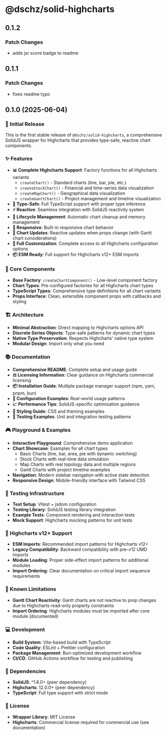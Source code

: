 # @dschz/solid-highcharts

## 0.1.2

### Patch Changes

- adds jsr score badge to readme

## 0.1.1

### Patch Changes

- fixes readme typo

## 0.1.0 (2025-06-04)

### 🎉 Initial Release

This is the first stable release of `@dschz/solid-highcharts`, a comprehensive SolidJS wrapper for Highcharts that provides type-safe, reactive chart components.

### ✨ Features

- **📊 Complete Highcharts Support**: Factory functions for all Highcharts variants
  - `createChart()` - Standard charts (line, bar, pie, etc.)
  - `createStockChart()` - Financial and time-series data visualization
  - `createMapChart()` - Geographical data visualization
  - `createGanttChart()` - Project management and timeline visualization
- **🎯 Type-Safe**: Full TypeScript support with proper type inference
- **⚡ Reactive**: Seamless integration with SolidJS reactivity system
- **🧹 Lifecycle Management**: Automatic chart cleanup and memory management
- **📱 Responsive**: Built-in responsive chart behavior
- **🔄 Chart Updates**: Reactive updates when props change (with Gantt chart considerations)
- **🎨 Full Customization**: Complete access to all Highcharts configuration options
- **📦 ESM Ready**: Full support for Highcharts v12+ ESM imports

### 🔧 Core Components

- **Base Factory**: `createChartComponent()` - Low-level component factory
- **Chart Types**: Pre-configured factories for all Highcharts chart types
- **TypeScript Types**: Comprehensive type definitions for all chart variants
- **Props Interface**: Clean, extensible component props with callbacks and styling

### 🏗️ Architecture

- **Minimal Abstraction**: Direct mapping to Highcharts options API
- **Discrete Series Objects**: Type-safe patterns for dynamic chart types
- **Native Type Preservation**: Respects Highcharts' native type system
- **Modular Design**: Import only what you need

### 📚 Documentation

- **Comprehensive README**: Complete setup and usage guide
- **⚖️ Licensing Information**: Clear guidance on Highcharts commercial licensing
- **📦 Installation Guide**: Multiple package manager support (npm, yarn, pnpm, bun)
- **🔧 Configuration Examples**: Real-world usage patterns
- **📈 Performance Tips**: SolidJS-specific optimization guidance
- **🎨 Styling Guide**: CSS and theming examples
- **🧪 Testing Examples**: Unit and integration testing patterns

### 🎮 Playground & Examples

- **Interactive Playground**: Comprehensive demo application
- **Chart Showcase**: Examples for all chart types
  - Basic Charts (line, bar, area, pie with dynamic switching)
  - Stock Charts with real-time data simulation
  - Map Charts with real topology data and multiple regions
  - Gantt Charts with project timeline examples
- **Navigation**: Modern sidebar navigation with active state detection
- **Responsive Design**: Mobile-friendly interface with Tailwind CSS

### 🧪 Testing Infrastructure

- **Test Setup**: Vitest + jsdom configuration
- **Testing Library**: SolidJS testing library integration
- **Example Tests**: Component rendering and interaction tests
- **Mock Support**: Highcharts mocking patterns for unit tests

### 🔄 Highcharts v12+ Support

- **ESM Imports**: Recommended import patterns for Highcharts v12+
- **Legacy Compatibility**: Backward compatibility with pre-v12 UMD imports
- **Module Loading**: Proper side-effect import patterns for additional modules
- **Import Ordering**: Clear documentation on critical import sequence requirements

### 🐛 Known Limitations

- **Gantt Chart Reactivity**: Gantt charts are not reactive to prop changes due to Highcharts read-only property constraints
- **Import Ordering**: Highcharts modules must be imported after core module (documented)

### 💻 Development

- **Build System**: Vite-based build with TypeScript
- **Code Quality**: ESLint + Prettier configuration
- **Package Management**: Bun-optimized development workflow
- **CI/CD**: GitHub Actions workflow for testing and publishing

### 🔗 Dependencies

- **SolidJS**: ^1.8.0+ (peer dependency)
- **Highcharts**: 12.0.0+ (peer dependency)
- **TypeScript**: Full type support with strict mode

### 📄 License

- **Wrapper Library**: MIT License
- **Highcharts**: Commercial license required for commercial use (see documentation)
